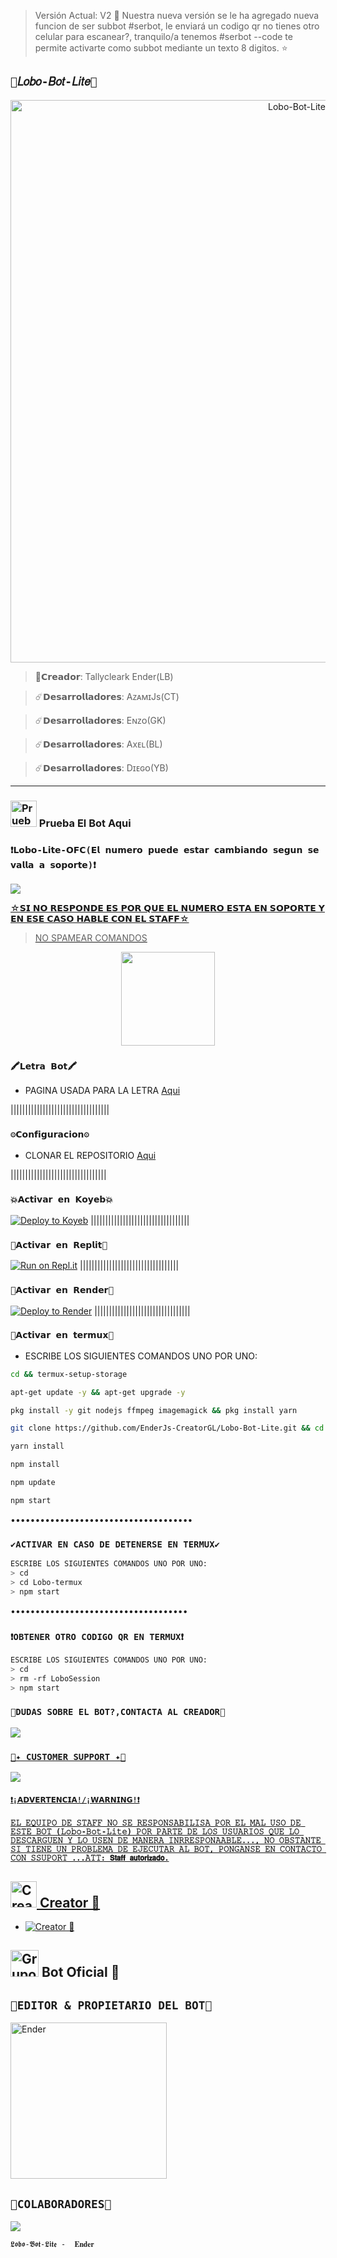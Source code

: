 > Versión Actual: V2 🔮
> Nuestra nueva versión se le ha agregado nueva funcion de ser subbot #serbot, le enviará un codigo qr no tienes otro celular para escanear?, tranquilo/a tenemos #serbot --code te permite activarte como subbot mediante un texto 8 digitos. ⭐️
## `🥳𝐿𝑜𝑏𝑜-𝐵𝑜𝑡-𝐿𝑖𝑡𝑒🥳` 
<p align="center">
<img src="https://telegra.ph/file/b779934250bddcd1cf47a.jpg" alt="Lobo-Bot-Lite" width="900"/>
</p>

> 🔮𝗖𝗿𝗲𝗮𝗱𝗼𝗿: Tallycleark Ender(LB)

> ☄️𝗗𝗲𝘀𝗮𝗿𝗿𝗼𝗹𝗹𝗮𝗱𝗼𝗿𝗲𝘀: AᴢᴀᴍɪJs(CT)

> ☄️𝗗𝗲𝘀𝗮𝗿𝗿𝗼𝗹𝗹𝗮𝗱𝗼𝗿𝗲𝘀: Eɴᴢᴏ(GK)

> ☄️𝗗𝗲𝘀𝗮𝗿𝗿𝗼𝗹𝗹𝗮𝗱𝗼𝗿𝗲𝘀: Axᴇʟ(BL)

> ☄️𝗗𝗲𝘀𝗮𝗿𝗿𝗼𝗹𝗹𝗮𝗱𝗼𝗿𝗲𝘀: Dɪᴇɢᴏ(YB)

------------------





### <img src="https://i.pinimg.com/originals/19/80/6e/19806e91932e6054965fc83b85241270.gif" alt="Prueba El Bot Aqui" width="42" height="42"> Prueba El Bot Aqui

### `❗𝗟𝗼𝗯𝗼-𝗟𝗶𝘁𝗲-𝗢𝗙𝗖(𝗘𝗹 𝗻𝘂𝗺𝗲𝗿𝗼 𝗽𝘂𝗲𝗱𝗲 𝗲𝘀𝘁𝗮𝗿 𝗰𝗮𝗺𝗯𝗶𝗮𝗻𝗱𝗼 𝘀𝗲𝗴𝘂𝗻 𝘀𝗲 𝘃𝗮𝗹𝗹𝗮 𝗮 𝘀𝗼𝗽𝗼𝗿𝘁𝗲)❗`

<a href="https://api.whatsapp.com/send/?phone=50576390682text=/estado&type=phone_number&app_absent=0" target="blank"><img src="https://img.shields.io/badge/BOT_OFICIAL_1-25D366?style=for-the-badge&logo=whatsapp&logoColor=white" />

☆𝗦𝗜 𝗡𝗢 𝗥𝗘𝗦𝗣𝗢𝗡𝗗𝗘 𝗘𝗦 𝗣𝗢𝗥 𝗤𝗨𝗘 𝗘𝗟 𝗡𝗨𝗠𝗘𝗥𝗢 𝗘𝗦𝗧𝗔 𝗘𝗡 𝗦𝗢𝗣𝗢𝗥𝗧𝗘 𝗬 𝗘𝗡 𝗘𝗦𝗘 𝗖𝗔𝗦𝗢 𝗛𝗔𝗕𝗟𝗘 𝗖𝗢𝗡 𝗘𝗟 𝗦𝗧𝗔𝗙𝗙☆

 > NO SPAMEAR COMANDOS

<p align="center"> 
<a href="https://github.com/EnderJs-CreatorGL"><img src="http://readme-typing-svg.herokuapp.com?font=mono&size=15&duration=4000&color=[000000]&center=falso&vCenter=falso&lines=✨♥️++;Letras Del Bot." height="150px"></a> 
</p>

### `🖍𝗟𝗲𝘁𝗿𝗮 𝗕𝗼𝘁🖍`
- PAGINA USADA PARA LA LETRA [Aqui](https://smiley.cool/es/weirdmaker.php)

||||||||||||||||||||||||||||||||||
### `⚙️𝗖𝗼𝗻𝗳𝗶𝗴𝘂𝗿𝗮𝗰𝗶𝗼𝗻⚙️`
- CLONAR EL REPOSITORIO [Aqui](https://github.com/EnderJs-CreatorGL/Lobo-Bot-Lite/fork)

|||||||||||||||||||||||||||||||||
### `💥𝗔𝗰𝘁𝗶𝘃𝗮𝗿 𝗲𝗻 𝗞𝗼𝘆𝗲𝗯💥`

[![Deploy to Koyeb](https://www.koyeb.com/static/images/deploy/button.svg)](https://app.koyeb.com/deploy?type=git&repository=https://github.com/EnderJs-CreatorGL/Lobo-Bot-Lite&branch=master&name=Lobo-Bot)
|||||||||||||||||||||||||||||||||| 
### `🌌𝗔𝗰𝘁𝗶𝘃𝗮𝗿 𝗲𝗻 𝗥𝗲𝗽𝗹𝗶𝘁🌌`

[![Run on Repl.it](https://repl.it/badge/github/EnderJs-CreatorGL)](https://repl.it/github/EnderJs-CreatorGL/Lobo-Bot-Lite) 
||||||||||||||||||||||||||||||||||  
### `📜𝗔𝗰𝘁𝗶𝘃𝗮𝗿 𝗲𝗻 𝗥𝗲𝗻𝗱𝗲𝗿📜`

[![Deploy to Render](https://render.com/images/deploy-to-render-button.svg)](https://dashboard.render.com/blueprint/new?repo=https%3A%2F%2Fgithub.com%2FEnderJs-CreatorGL%2FLobo-Bot-Lite) 
|||||||||||||||||||||||||||||||||
### `📍𝗔𝗰𝘁𝗶𝘃𝗮𝗿 𝗲𝗻 𝘁𝗲𝗿𝗺𝘂𝘅📍` 
- ESCRIBE LOS SIGUIENTES COMANDOS UNO POR UNO:
```bash
cd && termux-setup-storage
```

```bash
apt-get update -y && apt-get upgrade -y
```

```bash
pkg install -y git nodejs ffmpeg imagemagick && pkg install yarn 
```

```bash
git clone https://github.com/EnderJs-CreatorGL/Lobo-Bot-Lite.git && cd Lobo-Bot-Lite
```

```bash
yarn install
```

```bash
npm install
```

```bash
npm update
```

```bash
npm start
```
•••••••••••••••••••••••••••••••••••••
### `✔️ACTIVAR EN CASO DE DETENERSE EN TERMUX✔️`
```bash
ESCRIBE LOS SIGUIENTES COMANDOS UNO POR UNO:
> cd 
> cd Lobo-termux
> npm start
```
••••••••••••••••••••••••••••••••••••
### `❗OBTENER OTRO CODIGO QR EN TERMUX❗`
```bash
ESCRIBE LOS SIGUIENTES COMANDOS UNO POR UNO:
> cd 
> rm -rf LoboSession
> npm start
```

 ### `🌹DUDAS SOBRE EL BOT?,CONTACTA AL CREADOR🌹`
<a href="http://wa.me/50558124470" target="blank"><img src="https://img.shields.io/badge/ENDER_GB_CREADOR-25D366?style=for-the-badge&logo=whatsapp&logoColor=white" />

### `📄✦ CUSTOMER SUPPORT ✦📄`
<a href="http://wa.me/50558124470" target="blank"><img src="https://img.shields.io/badge/ENDER_GL_COSTOMER_SUPPORT-25D366?style=for-the-badge&logo=whatsapp&logoColor=white" />

#### `❗¡𝗔𝗗𝗩𝗘𝗥𝗧𝗘𝗡𝗖𝗜𝗔!/¡𝗪𝗔𝗥𝗡𝗜𝗡𝗚!❗`

#### `𝙴𝙻 𝙴𝚀𝚄𝙸𝙿𝙾 𝙳𝙴 𝚂𝚃𝙰𝙵𝙵 𝙽𝙾 𝚂𝙴 𝚁𝙴𝚂𝙿𝙾𝙽𝚂𝙰𝙱𝙸𝙻𝙸𝚂𝙰 𝙿𝙾𝚁 𝙴𝙻 𝙼𝙰𝙻 𝚄𝚂𝙾 𝙳𝙴 𝙴𝚂𝚃𝙴 𝙱𝙾𝚃 (𝙻𝚘𝚋𝚘-𝙱𝚘𝚝-𝙻𝚒𝚝𝚎) 𝙿𝙾𝚁 𝙿𝙰𝚁𝚃𝙴 𝙳𝙴 𝙻𝙾𝚂 𝚄𝚂𝚄𝙰𝚁𝙸𝙾𝚂 𝚀𝚄𝙴 𝙻𝙾 𝙳𝙴𝚂𝙲𝙰𝚁𝙶𝚄𝙴𝙽 𝚈 𝙻𝙾 𝚄𝚂𝙴𝙽 𝙳𝙴 𝙼𝙰𝙽𝙴𝚁𝙰 𝙸𝙽𝚁𝚁𝙴𝚂𝙿𝙾𝙽𝙰𝙰𝙱𝙻𝙴..., 𝙽𝙾 𝙾𝙱𝚂𝚃𝙰𝙽𝚃𝙴 𝚂𝙸 𝚃𝙸𝙴𝙽𝙴 𝚄𝙽 𝙿𝚁𝙾𝙱𝙻𝙴𝙼𝙰 𝙳𝙴 𝙴𝙹𝙴𝙲𝚄𝚃𝙰𝚁 𝙰𝙻 𝙱𝙾𝚃, 𝙿𝙾𝙽𝙶𝙰𝙽𝚂𝙴 𝙴𝙽 𝙲𝙾𝙽𝚃𝙰𝙲𝚃𝙾 𝙲𝙾𝙽 𝚂𝚂𝚄𝙿𝙾𝚁𝚃 ...𝙰𝚃𝚃: 𝗦𝘁𝗮𝗳𝗳 𝗮𝘂𝘁𝗼𝗿𝗶𝘇𝗮𝗱𝗼.`


## <img src="https://i.pinimg.com/originals/19/80/6e/19806e91932e6054965fc83b85241270.gif" alt="Creator 🥳" width="42" height="42"> Creator 🥳

* <a href="https://wa.me/50558124470"><img alt="Creator 🥳" src="https://img.shields.io/badge/Ender - Creator🥳-25D366?style=for-the-badge&logo=whatsapp&logoColor=white"/></a>



## <img src="https://static.wikia.nocookie.net/nyancat/images/d/d3/Nyan-cat.gif/revision/latest/scale-to-width-down/400?cb=50576390682&path-prefix=es" alt="Grupo" width="45" height="43"> Bot Oficial 📍

## `🌹EDITOR & PROPIETARIO DEL BOT🌹` 
<a href="https://github.com/EnderJs-CreatorGL"><img src="https://github.com/EnderJs-CreatorGL.png" width="250" height="250" alt="Ender"/></a>


## `🌼COLABORADORES🌼` 
<a href="https://github.com/EnderJs-CreatorGL/Lobo-Bot-Lite/graphs/contributors">
<img src="https://contrib.rocks/image?repo=EnderJs-CreatorGL/Lobo-Bot-Lite" /> 
</a>

`𝕷𝖔𝖇𝖔-𝕭𝖔𝖙-𝕷𝖎𝖙𝖊 -  𝐄𝐧𝐝𝐞𝐫`